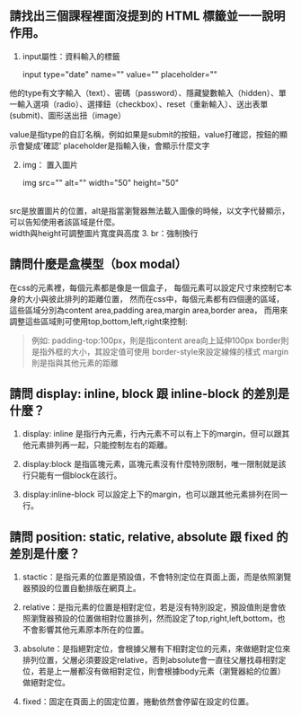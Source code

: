 ## 請找出三個課程裡面沒提到的 HTML 標籤並一一說明作用。

1. input屬性：資料輸入的標籤



    input type="date" name="" value="" placeholder=""

他的type有文字輸入（text）、密碼（password）、隱藏變數輸入（hidden）、單一輸入選項（radio）、選擇鈕（checkbox）、reset（重新輸入）、送出表單(submit)、圖形送出扭（image）

value是指type的自訂名稱，例如如果是submit的按鈕，value打確認，按鈕的顯示會變成'確認'
placeholder是指輸入後，會顯示什麼文字




2. img： 置入圖片

	img src="" alt="" width="50" height="50"

<br>
src是放置圖片的位置，alt是指當瀏覽器無法載入圖像的時候，以文字代替顯示，可以告知使用者該區域是什麼。
<br>
width與height可調整圖片寬度與高度
3. br：強制換行


## 請問什麼是盒模型（box modal）

在css的元素裡，每個元素都是像是一個盒子，
每個元素可以設定尺寸來控制它本身的大小與彼此排列的距離位置，
然而在css中，每個元素都有四個邊的區域，
這些區域分別為content area,padding area,margin area,border area，
而用來調整這些區域則可使用top,bottom,left,right來控制:

>  例如:
	padding-top:100px，則是指content area向上延伸100px
	border則是指外框的大小，其設定值可使用 border-style來設定線條的樣式
	margin則是指與其他元素的距離

## 請問 display: inline, block 跟 inline-block 的差別是什麼？
1.  display: inline
	是指行內元素，行內元素不可以有上下的margin，但可以跟其他元素排列再一起，只能控制左右的距離。
2.  display:block
	是指區塊元素，區塊元素沒有什麼特別限制，唯一限制就是該行只能有一個block在該行。

3.  display:inline-block
	可以設定上下的margin，也可以跟其他元素排列在同一行。
	
## 請問 position: static, relative, absolute 跟 fixed 的差別是什麼？

1. stactic：是指元素的位置是預設值，不會特別定位在頁面上面，而是依照瀏覽器預設的位置自動排版在網頁上。

2. relative：是指元素的位置是相對定位，若是沒有特別設定，預設值則是會依照瀏覽器預設的位置做相對位置排列，然而設定了top,right,left,bottom，也不會影響其他元素原本所在的位置。

3. absolute：是指絕對定位，會根據父層有下相對定位的元素，來做絕對定位來排列位置，父層必須要設定relative，否則absolute會一直往父層找尋相對定位，若是上一層都沒有做相對定位，則會根據body元素（瀏覽器給的位置）做絕對定位。

4. fixed：固定在頁面上的固定位置，捲動依然會停留在設定的位置。